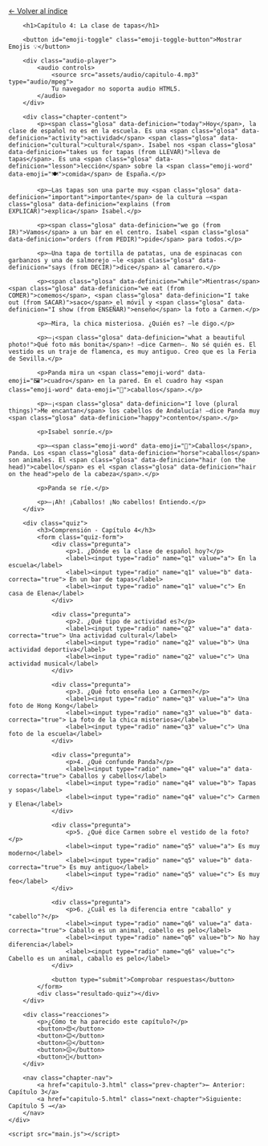 <html lang="es">
<head>
    <meta charset="UTF-8">
    <meta name="viewport" content="width=device-width, initial-scale=1.0">
    <title>Capítulo 4: La clase de tapas</title>
    <link rel="stylesheet" href="style.css">
</head>
<body>
    <div class="container">
        <a href="index.html" class="back-link">← Volver al índice</a>
        
        <h1>Capítulo 4: La clase de tapas</h1>
        
        <button id="emoji-toggle" class="emoji-toggle-button">Mostrar Emojis 💡</button>
        
        <div class="audio-player">
            <audio controls>
                <source src="assets/audio/capitulo-4.mp3" type="audio/mpeg">
                Tu navegador no soporta audio HTML5.
            </audio>
        </div>
        
        <div class="chapter-content">
            <p><span class="glosa" data-definicion="today">Hoy</span>, la clase de español no es en la escuela. Es una <span class="glosa" data-definicion="activity">actividad</span> <span class="glosa" data-definicion="cultural">cultural</span>. Isabel nos <span class="glosa" data-definicion="takes us for tapas (from LLEVAR)">lleva de tapas</span>. Es una <span class="glosa" data-definicion="lesson">lección</span> sobre la <span class="emoji-word" data-emoji="🍽️">comida</span> de España.</p>

            <p>—Las tapas son una parte muy <span class="glosa" data-definicion="important">importante</span> de la cultura —<span class="glosa" data-definicion="explains (from EXPLICAR)">explica</span> Isabel.</p>

            <p><span class="glosa" data-definicion="we go (from IR)">Vamos</span> a un bar en el centro. Isabel <span class="glosa" data-definicion="orders (from PEDIR)">pide</span> para todos.</p>

            <p>—Una tapa de tortilla de patatas, una de espinacas con garbanzos y una de salmorejo —le <span class="glosa" data-definicion="says (from DECIR)">dice</span> al camarero.</p>

            <p><span class="glosa" data-definicion="while">Mientras</span> <span class="glosa" data-definicion="we eat (from COMER)">comemos</span>, <span class="glosa" data-definicion="I take out (from SACAR)">saco</span> el móvil y <span class="glosa" data-definicion="I show (from ENSEÑAR)">enseño</span> la foto a Carmen.</p>

            <p>—Mira, la chica misteriosa. ¿Quién es? —le digo.</p>

            <p>—¡<span class="glosa" data-definicion="what a beautiful photo!">Qué foto más bonita</span>! —dice Carmen—. No sé quién es. El vestido es un traje de flamenca, es muy antiguo. Creo que es la Feria de Sevilla.</p>

            <p>Panda mira un <span class="emoji-word" data-emoji="🖼️">cuadro</span> en la pared. En el cuadro hay <span class="emoji-word" data-emoji="🐎">caballos</span>.</p>

            <p>—¡<span class="glosa" data-definicion="I love (plural things)">Me encantan</span> los cabellos de Andalucía! —dice Panda muy <span class="glosa" data-definicion="happy">contento</span>.</p>

            <p>Isabel sonríe.</p>

            <p>—<span class="emoji-word" data-emoji="🐎">Caballos</span>, Panda. Los <span class="glosa" data-definicion="horse">caballos</span> son animales. El <span class="glosa" data-definicion="hair (on the head)">cabello</span> es el <span class="glosa" data-definicion="hair on the head">pelo de la cabeza</span>.</p>

            <p>Panda se ríe.</p>

            <p>—¡Ah! ¡Caballos! ¡No cabellos! Entiendo.</p>
        </div>

        <div class="quiz">
            <h3>Comprensión - Capítulo 4</h3>
            <form class="quiz-form">
                <div class="pregunta">
                    <p>1. ¿Dónde es la clase de español hoy?</p>
                    <label><input type="radio" name="q1" value="a"> En la escuela</label>
                    <label><input type="radio" name="q1" value="b" data-correcta="true"> En un bar de tapas</label>
                    <label><input type="radio" name="q1" value="c"> En casa de Elena</label>
                </div>

                <div class="pregunta">
                    <p>2. ¿Qué tipo de actividad es?</p>
                    <label><input type="radio" name="q2" value="a" data-correcta="true"> Una actividad cultural</label>
                    <label><input type="radio" name="q2" value="b"> Una actividad deportiva</label>
                    <label><input type="radio" name="q2" value="c"> Una actividad musical</label>
                </div>

                <div class="pregunta">
                    <p>3. ¿Qué foto enseña Leo a Carmen?</p>
                    <label><input type="radio" name="q3" value="a"> Una foto de Hong Kong</label>
                    <label><input type="radio" name="q3" value="b" data-correcta="true"> La foto de la chica misteriosa</label>
                    <label><input type="radio" name="q3" value="c"> Una foto de la escuela</label>
                </div>

                <div class="pregunta">
                    <p>4. ¿Qué confunde Panda?</p>
                    <label><input type="radio" name="q4" value="a" data-correcta="true"> Caballos y cabellos</label>
                    <label><input type="radio" name="q4" value="b"> Tapas y sopas</label>
                    <label><input type="radio" name="q4" value="c"> Carmen y Elena</label>
                </div>

                <div class="pregunta">
                    <p>5. ¿Qué dice Carmen sobre el vestido de la foto?</p>
                    <label><input type="radio" name="q5" value="a"> Es muy moderno</label>
                    <label><input type="radio" name="q5" value="b" data-correcta="true"> Es muy antiguo</label>
                    <label><input type="radio" name="q5" value="c"> Es muy feo</label>
                </div>

                <div class="pregunta">
                    <p>6. ¿Cuál es la diferencia entre "caballo" y "cabello"?</p>
                    <label><input type="radio" name="q6" value="a" data-correcta="true"> Caballo es un animal, cabello es pelo</label>
                    <label><input type="radio" name="q6" value="b"> No hay diferencia</label>
                    <label><input type="radio" name="q6" value="c"> Cabello es un animal, caballo es pelo</label>
                </div>

                <button type="submit">Comprobar respuestas</button>
            </form>
            <div class="resultado-quiz"></div>
        </div>

        <div class="reacciones">
            <p>¿Cómo te ha parecido este capítulo?</p>
            <button>😍</button>
            <button>😊</button>
            <button>😐</button>
            <button>😕</button>
            <button>🤔</button>
        </div>

        <nav class="chapter-nav">
            <a href="capitulo-3.html" class="prev-chapter">← Anterior: Capítulo 3</a>
            <a href="capitulo-5.html" class="next-chapter">Siguiente: Capítulo 5 →</a>
        </nav>
    </div>

    <script src="main.js"></script>
</body>
</html>
